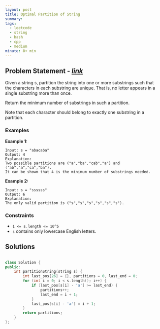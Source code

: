 ```yaml
---
layout: post
title: Optimal Partition of String
summary:
tags:
  - leetcode
  - string
  - hash
  - cpp
  - medium
minute: 8+ min
---
```


## Problem Statement - [_link_](https://leetcode.com/problems/optimal-partition-of-string/description/)

Given a string s, partition the string into one or more substrings such that the characters in each substring are unique. That is, no letter appears in a single substring more than once.

Return the minimum number of substrings in such a partition.

Note that each character should belong to exactly one substring in a partition.



### Examples

**Example 1:**  

```
Input: s = "abacaba"
Output: 4
Explanation:
Two possible partitions are ("a","ba","cab","a") and ("ab","a","ca","ba").
It can be shown that 4 is the minimum number of substrings needed.
```

**Example 2:**  

```
Input: s = "ssssss"
Output: 6
Explanation:
The only valid partition is ("s","s","s","s","s","s").
```



### Constraints

- `1 <= s.length <= 10^5`
- `s` contains only lowercase English letters.


## Solutions

```cpp

class Solution {
public:
    int partitionString(string s) {
        int last_pos[26] = {}, partitions = 0, last_end = 0;
        for (int i = 0; i < s.length(); i++) {
            if (last_pos[s[i] - 'a'] >= last_end) {
                partitions++;
                last_end = i + 1;
            }
            last_pos[s[i] - 'a'] = i + 1;
        }
        return partitions;
    }
};

```
